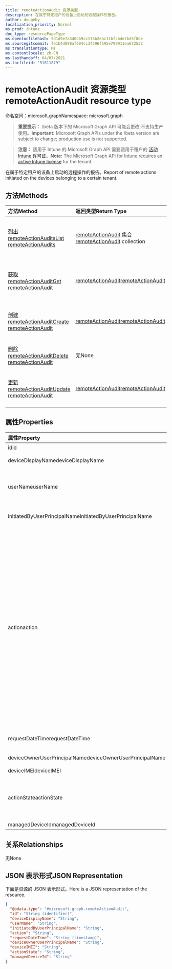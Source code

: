 ```yaml
---
title: remoteActionAudit 资源类型
description: 在属于特定租户的设备上启动的远程操作的报告。
author: dougeby
localization_priority: Normal
ms.prod: intune
doc_type: resourcePageType
ms.openlocfilehash: 5d1d9e7a340db9cc176b2ebc11bfcb4e7bd5f8de
ms.sourcegitcommit: fe1b4d098af604cc34596f595e799911ea672532
ms.translationtype: MT
ms.contentlocale: zh-CN
ms.lasthandoff: 04/07/2021
ms.locfileid: "51611879"
---
```

# <a name="remoteactionaudit-resource-type"></a><span data-ttu-id="0032a-103">remoteActionAudit 资源类型</span><span class="sxs-lookup"><span data-stu-id="0032a-103">remoteActionAudit resource type</span></span>

<span data-ttu-id="0032a-104">命名空间：microsoft.graph</span><span class="sxs-lookup"><span data-stu-id="0032a-104">Namespace: microsoft.graph</span></span>

> <span data-ttu-id="0032a-105">**重要提示：** /beta 版本下的 Microsoft Graph API 可能会更改;不支持生产使用。</span><span class="sxs-lookup"><span data-stu-id="0032a-105">**Important:** Microsoft Graph APIs under the /beta version are subject to change; production use is not supported.</span></span>

> <span data-ttu-id="0032a-106">**注意：** 适用于 Intune 的 Microsoft Graph API 需要适用于租户的 [活动 Intune 许可证](https://go.microsoft.com/fwlink/?linkid=839381)。</span><span class="sxs-lookup"><span data-stu-id="0032a-106">**Note:** The Microsoft Graph API for Intune requires an [active Intune license](https://go.microsoft.com/fwlink/?linkid=839381) for the tenant.</span></span>

<span data-ttu-id="0032a-107">在属于特定租户的设备上启动的远程操作的报告。</span><span class="sxs-lookup"><span data-stu-id="0032a-107">Report of remote actions initiated on the devices belonging to a certain tenant.</span></span>

## <a name="methods"></a><span data-ttu-id="0032a-108">方法</span><span class="sxs-lookup"><span data-stu-id="0032a-108">Methods</span></span>
|<span data-ttu-id="0032a-109">方法</span><span class="sxs-lookup"><span data-stu-id="0032a-109">Method</span></span>|<span data-ttu-id="0032a-110">返回类型</span><span class="sxs-lookup"><span data-stu-id="0032a-110">Return Type</span></span>|<span data-ttu-id="0032a-111">Description</span><span class="sxs-lookup"><span data-stu-id="0032a-111">Description</span></span>|
|:---|:---|:---|
|[<span data-ttu-id="0032a-112">列出 remoteActionAudits</span><span class="sxs-lookup"><span data-stu-id="0032a-112">List remoteActionAudits</span></span>](../api/intune-devices-remoteactionaudit-list.md)|<span data-ttu-id="0032a-113">[remoteActionAudit](../resources/intune-devices-remoteactionaudit.md) 集合</span><span class="sxs-lookup"><span data-stu-id="0032a-113">[remoteActionAudit](../resources/intune-devices-remoteactionaudit.md) collection</span></span>|<span data-ttu-id="0032a-114">列出 [remoteActionAudit 对象的属性和](../resources/intune-devices-remoteactionaudit.md) 关系。</span><span class="sxs-lookup"><span data-stu-id="0032a-114">List properties and relationships of the [remoteActionAudit](../resources/intune-devices-remoteactionaudit.md) objects.</span></span>|
|[<span data-ttu-id="0032a-115">获取 remoteActionAudit</span><span class="sxs-lookup"><span data-stu-id="0032a-115">Get remoteActionAudit</span></span>](../api/intune-devices-remoteactionaudit-get.md)|[<span data-ttu-id="0032a-116">remoteActionAudit</span><span class="sxs-lookup"><span data-stu-id="0032a-116">remoteActionAudit</span></span>](../resources/intune-devices-remoteactionaudit.md)|<span data-ttu-id="0032a-117">读取 [remoteActionAudit 对象的属性和](../resources/intune-devices-remoteactionaudit.md) 关系。</span><span class="sxs-lookup"><span data-stu-id="0032a-117">Read properties and relationships of the [remoteActionAudit](../resources/intune-devices-remoteactionaudit.md) object.</span></span>|
|[<span data-ttu-id="0032a-118">创建 remoteActionAudit</span><span class="sxs-lookup"><span data-stu-id="0032a-118">Create remoteActionAudit</span></span>](../api/intune-devices-remoteactionaudit-create.md)|[<span data-ttu-id="0032a-119">remoteActionAudit</span><span class="sxs-lookup"><span data-stu-id="0032a-119">remoteActionAudit</span></span>](../resources/intune-devices-remoteactionaudit.md)|<span data-ttu-id="0032a-120">创建新的 [remoteActionAudit](../resources/intune-devices-remoteactionaudit.md) 对象。</span><span class="sxs-lookup"><span data-stu-id="0032a-120">Create a new [remoteActionAudit](../resources/intune-devices-remoteactionaudit.md) object.</span></span>|
|[<span data-ttu-id="0032a-121">删除 remoteActionAudit</span><span class="sxs-lookup"><span data-stu-id="0032a-121">Delete remoteActionAudit</span></span>](../api/intune-devices-remoteactionaudit-delete.md)|<span data-ttu-id="0032a-122">无</span><span class="sxs-lookup"><span data-stu-id="0032a-122">None</span></span>|<span data-ttu-id="0032a-123">删除 [remoteActionAudit](../resources/intune-devices-remoteactionaudit.md)。</span><span class="sxs-lookup"><span data-stu-id="0032a-123">Deletes a [remoteActionAudit](../resources/intune-devices-remoteactionaudit.md).</span></span>|
|[<span data-ttu-id="0032a-124">更新 remoteActionAudit</span><span class="sxs-lookup"><span data-stu-id="0032a-124">Update remoteActionAudit</span></span>](../api/intune-devices-remoteactionaudit-update.md)|[<span data-ttu-id="0032a-125">remoteActionAudit</span><span class="sxs-lookup"><span data-stu-id="0032a-125">remoteActionAudit</span></span>](../resources/intune-devices-remoteactionaudit.md)|<span data-ttu-id="0032a-126">更新 [remoteActionAudit 对象](../resources/intune-devices-remoteactionaudit.md) 的属性。</span><span class="sxs-lookup"><span data-stu-id="0032a-126">Update the properties of a [remoteActionAudit](../resources/intune-devices-remoteactionaudit.md) object.</span></span>|

## <a name="properties"></a><span data-ttu-id="0032a-127">属性</span><span class="sxs-lookup"><span data-stu-id="0032a-127">Properties</span></span>
|<span data-ttu-id="0032a-128">属性</span><span class="sxs-lookup"><span data-stu-id="0032a-128">Property</span></span>|<span data-ttu-id="0032a-129">类型</span><span class="sxs-lookup"><span data-stu-id="0032a-129">Type</span></span>|<span data-ttu-id="0032a-130">说明</span><span class="sxs-lookup"><span data-stu-id="0032a-130">Description</span></span>|
|:---|:---|:---|
|<span data-ttu-id="0032a-131">id</span><span class="sxs-lookup"><span data-stu-id="0032a-131">id</span></span>|<span data-ttu-id="0032a-132">String</span><span class="sxs-lookup"><span data-stu-id="0032a-132">String</span></span>|<span data-ttu-id="0032a-133">报告 ID。</span><span class="sxs-lookup"><span data-stu-id="0032a-133">Report Id.</span></span>|
|<span data-ttu-id="0032a-134">deviceDisplayName</span><span class="sxs-lookup"><span data-stu-id="0032a-134">deviceDisplayName</span></span>|<span data-ttu-id="0032a-135">String</span><span class="sxs-lookup"><span data-stu-id="0032a-135">String</span></span>|<span data-ttu-id="0032a-136">Intune 设备名称。</span><span class="sxs-lookup"><span data-stu-id="0032a-136">Intune device name.</span></span>|
|<span data-ttu-id="0032a-137">userName</span><span class="sxs-lookup"><span data-stu-id="0032a-137">userName</span></span>|<span data-ttu-id="0032a-138">String</span><span class="sxs-lookup"><span data-stu-id="0032a-138">String</span></span>|<span data-ttu-id="0032a-139">\[已弃用 \] 请改为使用 InitiatedByUserPrincipalName。</span><span class="sxs-lookup"><span data-stu-id="0032a-139">\[deprecated\] Please use InitiatedByUserPrincipalName instead.</span></span>|
|<span data-ttu-id="0032a-140">initiatedByUserPrincipalName</span><span class="sxs-lookup"><span data-stu-id="0032a-140">initiatedByUserPrincipalName</span></span>|<span data-ttu-id="0032a-141">String</span><span class="sxs-lookup"><span data-stu-id="0032a-141">String</span></span>|<span data-ttu-id="0032a-142">启动设备操作的用户，格式为 UPN。</span><span class="sxs-lookup"><span data-stu-id="0032a-142">User who initiated the device action, format is UPN.</span></span>|
|<span data-ttu-id="0032a-143">action</span><span class="sxs-lookup"><span data-stu-id="0032a-143">action</span></span>|[<span data-ttu-id="0032a-144">remoteAction</span><span class="sxs-lookup"><span data-stu-id="0032a-144">remoteAction</span></span>](../resources/intune-devices-remoteaction.md)|<span data-ttu-id="0032a-145">操作名称。</span><span class="sxs-lookup"><span data-stu-id="0032a-145">The action name.</span></span> <span data-ttu-id="0032a-146">可能的值是 `unknown` `factoryReset` `removeCompanyData` ：、、、、、、、、、、 `resetPasscode` `remoteLock` `enableLostMode` `disableLostMode` `locateDevice` `rebootNow` `recoverPasscode` `cleanWindowsDevice` `logoutSharedAppleDeviceActiveUser` `quickScan` `fullScan` `windowsDefenderUpdateSignatures` `factoryResetKeepEnrollmentData` `updateDeviceAccount` `automaticRedeployment` `shutDown` `rotateBitLockerKeys` `rotateFileVaultKey` `getFileVaultKey` `setDeviceName` 。</span><span class="sxs-lookup"><span data-stu-id="0032a-146">Possible values are: `unknown`, `factoryReset`, `removeCompanyData`, `resetPasscode`, `remoteLock`, `enableLostMode`, `disableLostMode`, `locateDevice`, `rebootNow`, `recoverPasscode`, `cleanWindowsDevice`, `logoutSharedAppleDeviceActiveUser`, `quickScan`, `fullScan`, `windowsDefenderUpdateSignatures`, `factoryResetKeepEnrollmentData`, `updateDeviceAccount`, `automaticRedeployment`, `shutDown`, `rotateBitLockerKeys`, `rotateFileVaultKey`, `getFileVaultKey`, `setDeviceName`.</span></span>|
|<span data-ttu-id="0032a-147">requestDateTime</span><span class="sxs-lookup"><span data-stu-id="0032a-147">requestDateTime</span></span>|<span data-ttu-id="0032a-148">DateTimeOffset</span><span class="sxs-lookup"><span data-stu-id="0032a-148">DateTimeOffset</span></span>|<span data-ttu-id="0032a-149">发出操作的时间（以 UTC 表示）。</span><span class="sxs-lookup"><span data-stu-id="0032a-149">Time when the action was issued, given in UTC.</span></span>|
|<span data-ttu-id="0032a-150">deviceOwnerUserPrincipalName</span><span class="sxs-lookup"><span data-stu-id="0032a-150">deviceOwnerUserPrincipalName</span></span>|<span data-ttu-id="0032a-151">String</span><span class="sxs-lookup"><span data-stu-id="0032a-151">String</span></span>|<span data-ttu-id="0032a-152">设备所有者的 Upn。</span><span class="sxs-lookup"><span data-stu-id="0032a-152">Upn of the device owner.</span></span>|
|<span data-ttu-id="0032a-153">deviceIMEI</span><span class="sxs-lookup"><span data-stu-id="0032a-153">deviceIMEI</span></span>|<span data-ttu-id="0032a-154">String</span><span class="sxs-lookup"><span data-stu-id="0032a-154">String</span></span>|<span data-ttu-id="0032a-155">设备的 IMEI。</span><span class="sxs-lookup"><span data-stu-id="0032a-155">IMEI of the device.</span></span>|
|<span data-ttu-id="0032a-156">actionState</span><span class="sxs-lookup"><span data-stu-id="0032a-156">actionState</span></span>|[<span data-ttu-id="0032a-157">actionState</span><span class="sxs-lookup"><span data-stu-id="0032a-157">actionState</span></span>](../resources/intune-devices-actionstate.md)|<span data-ttu-id="0032a-158">操作状态。</span><span class="sxs-lookup"><span data-stu-id="0032a-158">Action state.</span></span> <span data-ttu-id="0032a-159">可取值为：`none`、`pending`、`canceled`、`active`、`done`、`failed` 或 `notSupported`。</span><span class="sxs-lookup"><span data-stu-id="0032a-159">Possible values are: `none`, `pending`, `canceled`, `active`, `done`, `failed`, `notSupported`.</span></span>|
|<span data-ttu-id="0032a-160">managedDeviceId</span><span class="sxs-lookup"><span data-stu-id="0032a-160">managedDeviceId</span></span>|<span data-ttu-id="0032a-161">String</span><span class="sxs-lookup"><span data-stu-id="0032a-161">String</span></span>|<span data-ttu-id="0032a-162">操作目标。</span><span class="sxs-lookup"><span data-stu-id="0032a-162">Action target.</span></span>|

## <a name="relationships"></a><span data-ttu-id="0032a-163">关系</span><span class="sxs-lookup"><span data-stu-id="0032a-163">Relationships</span></span>
<span data-ttu-id="0032a-164">无</span><span class="sxs-lookup"><span data-stu-id="0032a-164">None</span></span>

## <a name="json-representation"></a><span data-ttu-id="0032a-165">JSON 表示形式</span><span class="sxs-lookup"><span data-stu-id="0032a-165">JSON Representation</span></span>
<span data-ttu-id="0032a-166">下面是资源的 JSON 表示形式。</span><span class="sxs-lookup"><span data-stu-id="0032a-166">Here is a JSON representation of the resource.</span></span>
<!-- {
  "blockType": "resource",
  "keyProperty": "id",
  "@odata.type": "microsoft.graph.remoteActionAudit"
}
-->
``` json
{
  "@odata.type": "#microsoft.graph.remoteActionAudit",
  "id": "String (identifier)",
  "deviceDisplayName": "String",
  "userName": "String",
  "initiatedByUserPrincipalName": "String",
  "action": "String",
  "requestDateTime": "String (timestamp)",
  "deviceOwnerUserPrincipalName": "String",
  "deviceIMEI": "String",
  "actionState": "String",
  "managedDeviceId": "String"
}
```




